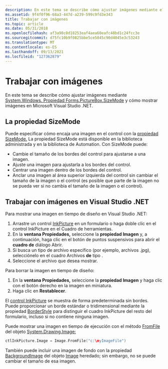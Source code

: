 ```yaml
---
description: En este tema se describe cómo ajustar imágenes mediante el sistema. Windows. Propiedad Forms.PictureBox.SizeMode y cómo mostrar imágenes en Microsoft Visual Studio .NET.
ms.assetid: 9f4f0f96-68a3-447d-a239-599c9fd3e343
title: Trabajar con imágenes
ms.topic: article
ms.date: 05/31/2018
ms.openlocfilehash: af3a90c0d18253eaf4aea60eafc48bd1c24fcc3e
ms.sourcegitcommit: d75fc10b9f0825bbe5ce5045c90d4045e3c53243
ms.translationtype: MT
ms.contentlocale: es-ES
ms.lasthandoff: 09/13/2021
ms.locfileid: "127362879"
---
```

# <a name="working-with-pictures"></a>Trabajar con imágenes

En este tema se describe cómo ajustar imágenes mediante [System.Windows. Propiedad Forms.PictureBox.SizeMode](/dotnet/api/system.windows.forms.picturebox.sizemode?view=netcore-3.1) y cómo mostrar imágenes en Microsoft Visual Studio .NET.

## <a name="the-sizemode-property"></a>La propiedad SizeMode

Puede especificar cómo encaja una imagen en el control con la [propiedad SizeMode.](/dotnet/api/system.windows.forms.picturebox.sizemode?view=netcore-3.1) La propiedad SizeMode está disponible en la biblioteca administrada y en la biblioteca de Automation. Con SizeMode puede:

-   Cambie el tamaño de los bordes del control para ajustarse a una imagen.
-   Ajuste una imagen para ajustarla a los bordes del control.
-   Centrar una imagen dentro de los bordes del control.
-   Anclar una imagen al área superior izquierda del control sin cambiar el tamaño de la imagen o el control (es posible que parte de la imagen no se pueda ver si no cambia el tamaño de la imagen o el control).

## <a name="working-with-pictures-in-visual-studio-net"></a>Trabajar con imágenes en Visual Studio .NET

Para mostrar una imagen en tiempo de diseño en Visual Studio .NET:

1.  Arrastre un control [InkPicture](/previous-versions/aa514604(v=msdn.10)) en un formulario o haga doble clic en el control InkPicture en el Cuadro de herramientas.
2.  En la **ventana Propiedades,** seleccione la **propiedad Imagen** y, a continuación, haga clic en el botón de puntos suspensivos para abrir el **cuadro de** diálogo Abrir.
3.  Si busca un tipo de archivo específico (por ejemplo, archivos .jpg), selecciónelo en el cuadro Archivos **de** tipo .
4.  Seleccione el archivo que desea mostrar.

Para borrar la imagen en tiempo de diseño:

1.  En la **ventana Propiedades,** seleccione la **propiedad Imagen** y haga clic con el botón derecho en la imagen en miniatura.
2.  Haga clic en **Restablecer**.

El [control InkPicture](/previous-versions/aa514604(v=msdn.10)) se muestra de forma predeterminada sin bordes. Puede proporcionar un borde estándar o tridimensional mediante la propiedad [BorderStyle](/dotnet/api/system.windows.forms.picturebox.borderstyle?view=netcore-3.1) para distinguir el cuadro InkPicture del resto del formulario, incluso si no contiene ninguna imagen.

Puede mostrar una imagen en tiempo de ejecución con el método [FromFile](/dotnet/api/system.drawing.image.fromfile?view=dotnet-plat-ext-3.1&preserve-view=true) del objeto [System.Drawing.Image:](/dotnet/api/system.drawing.image?view=dotnet-plat-ext-3.1&preserve-view=true)


```C++
ctlInkPicture.Image = Image.FromFile("c:\myImageFile")
```



También puede incluir una imagen de fondo con la propiedad [BackgroundImage](/dotnet/api/system.drawing.image?view=dotnet-plat-ext-3.1&preserve-view=true) del objeto [Image](/dotnet/api/system.windows.forms.control.backgroundimage?view=netcore-3.1) heredado; sin embargo, no se puede cambiar el tamaño de esa imagen.

 

 
